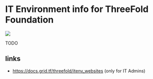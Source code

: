 # IT Environment info for ThreeFold Foundation

![](https://images.unsplash.com/photo-1523963288448-9a82c7c9049f?ixlib=rb-0.3.5&ixid=eyJhcHBfaWQiOjEyMDd9&s=87718e2044006ef5161299b4cfc50628&auto=format&fit=crop&w=2113&q=80)

TODO

## links

- https://docs.grid.tf/threefold/itenv_websites  (only for IT Admins)